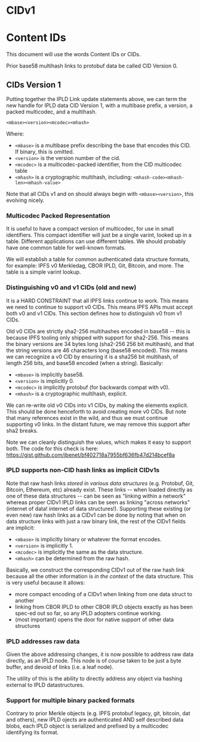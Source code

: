 # CIDv1

# Content IDs

This document will use the words Content IDs or CIDs.

Prior base58 multihash links to protobuf data be called CID Version 0.

## CIDs Version 1

Putting together the IPLD Link update statements above, we can term the new handle for IPLD data CID Version 1, with a multibase prefix, a version, a packed multicodec, and a multihash.

```
<mbase><version><mcodec><mhash>
```

Where:
- `<mbase>` is a multibase prefix describing the base that encodes this CID. If binary, this is omitted.
- `<version>` is the version number of the cid.
- `<mcodec>` is a multicodec-packed identifier, from the CID multicodec table
- `<mhash>` is a cryptographic multihash, including: `<mhash-code><mhash-len><mhash-value>`

Note that all CIDs v1 and on should always begin with `<mbase><version>`, this evolving nicely.

### Multicodec Packed Representation

It is useful to have a compact version of multicodec, for use in small identifiers. This compact identifier will just be a single varint, looked up in a table. Different applications can use different tables. We should probably have one common table for well-known formats.

We will establish a table for common authenticated data structure formats, for example: IPFS v0 Merkledag, CBOR IPLD, Git, Bitcoin, and more. The table is a simple varint lookup.

### Distinguishing v0 and v1 CIDs (old and new)

It is a HARD CONSTRAINT that all IPFS links continue to work. This means we need to continue to support v0 CIDs. This means IPFS APIs must accept both v0 and v1 CIDs. This section defines how to distinguish v0 from v1 CIDs.

Old v0 CIDs are strictly sha2-256 multihashes encoded in base58 -- this is because IPFS tooling only shipped with support for sha2-256. This means the binary versions are 34 bytes long (sha2-256 256 bit multihash), and that the string versions are 46 characters long (base58 encoded). This means we can recognize a v0 CID by ensuring it is a sha256 bit multihash, of length 256 bits, and base58 encoded (when a string). Basically:

- `<mbase>` is implicitly base58.
- `<version>` is implicitly 0.
- `<mcodec>` is implicitly protobuf (for backwards compat with v0).
- `<mhash>` is a cryptographic multihash, explicit.

We can re-write old v0 CIDs into v1 CIDs, by making the elements explicit. This should be done henceforth to avoid creating more v0 CIDs. But note that many references exist in the wild, and thus we must continue supporting v0 links. In the distant future, we may remove this support after sha2 breaks.

Note we can cleanly distinguish the values, which makes it easy to support both. The code for this check is here: https://gist.github.com/jbenet/bf402718a7955bf636fb47d214bcef8a

### IPLD supports non-CID hash links as implicit CIDv1s

Note that raw hash links _stored in various data structures_ (e.g. Protobuf, Git, Bitcoin, Ethereum, etc) already exist. These links -- when loaded directly as one of these data structures -- can be seen as "linking within a network" whereas proper CIDv1 IPLD links can be seen as linking "across networks" (internet of data! internet of data structures!). Supporting these existing (or even new) raw hash links as a CIDv1 can be done by noting that when on data structure links with just a raw binary link, the rest of the CIDv1 fields are implicit:

- `<mbase>` is implicitly binary or whatever the format encodes.
- `<version>` is implicitly 1.
- `<mcodec>` is implicitly the same as the data structure.
- `<mhash>` can be determined from the raw hash.

Basically, we construct the corresponding CIDv1 out of the raw hash link because all the other information is _in the context_ of the data structure. This is very useful because it allows:
- more compact encoding of a CIDv1 when linking from one data struct to another
- linking from CBOR IPLD to other CBOR IPLD objects exactly as has been spec-ed out so far, so any IPLD adopters continue working.
- (most important) opens the door for native support of other data structures

### IPLD addresses raw data

Given the above addressing changes, it is now possible to address raw data directly, as an IPLD node. This node is of course taken to be just a byte buffer, and devoid of links (i.e. a leaf node).

The utility of this is the ability to directly address any object via hashing external to IPLD datastructures.

### Support for multiple binary packed formats

Contrary to prior Merkle objects (e.g. IPFS protobuf legacy, git, bitcoin, dat and others), new IPLD ojects are authenticated AND self described data blobs, each IPLD object is serialized and prefixed by a multicodec identifying its format.
